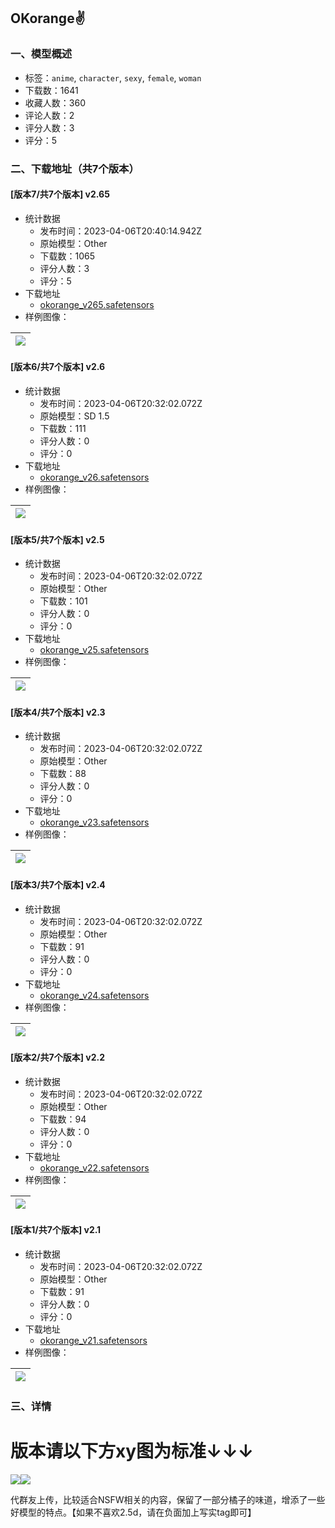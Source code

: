 ## OKorange✌
### 一、模型概述

- 标签：`anime`, `character`, `sexy`, `female`, `woman`
- 下载数：1641
- 收藏人数：360
- 评论人数：2
- 评分人数：3
- 评分：5

### 二、下载地址（共7个版本）

#### [版本7/共7个版本] v2.65

- 统计数据
  - 发布时间：2023-04-06T20:40:14.942Z
  - 原始模型：Other
  - 下载数：1065
  - 评分人数：3
  - 评分：5
- 下载地址
  - [okorange_v265.safetensors](https://civitai.com/api/download/models/38543)
- 样例图像：

| <img src="https://image.civitai.com/xG1nkqKTMzGDvpLrqFT7WA/6b0f9553-dfac-4c64-3041-35bb9278a500/width=450/426036.jpeg" /> |
| ---- |

#### [版本6/共7个版本] v2.6

- 统计数据
  - 发布时间：2023-04-06T20:32:02.072Z
  - 原始模型：SD 1.5
  - 下载数：111
  - 评分人数：0
  - 评分：0
- 下载地址
  - [okorange_v26.safetensors](https://civitai.com/api/download/models/38530)
- 样例图像：

| <img src="https://image.civitai.com/xG1nkqKTMzGDvpLrqFT7WA/b10a7d8e-f8c4-4969-c261-1bf4397fd000/width=450/426023.jpeg" /> |
| ---- |

#### [版本5/共7个版本] v2.5

- 统计数据
  - 发布时间：2023-04-06T20:32:02.072Z
  - 原始模型：Other
  - 下载数：101
  - 评分人数：0
  - 评分：0
- 下载地址
  - [okorange_v25.safetensors](https://civitai.com/api/download/models/38506)
- 样例图像：

| <img src="https://image.civitai.com/xG1nkqKTMzGDvpLrqFT7WA/5abb59ea-0e67-4366-526f-ada6ee846000/width=450/425819.jpeg" /> |
| ---- |

#### [版本4/共7个版本] v2.3

- 统计数据
  - 发布时间：2023-04-06T20:32:02.072Z
  - 原始模型：Other
  - 下载数：88
  - 评分人数：0
  - 评分：0
- 下载地址
  - [okorange_v23.safetensors](https://civitai.com/api/download/models/38488)
- 样例图像：

| <img src="https://image.civitai.com/xG1nkqKTMzGDvpLrqFT7WA/cf50a7ce-d3b7-416f-2fc9-db82796b8900/width=450/425815.jpeg" /> |
| ---- |

#### [版本3/共7个版本] v2.4

- 统计数据
  - 发布时间：2023-04-06T20:32:02.072Z
  - 原始模型：Other
  - 下载数：91
  - 评分人数：0
  - 评分：0
- 下载地址
  - [okorange_v24.safetensors](https://civitai.com/api/download/models/38494)
- 样例图像：

| <img src="https://image.civitai.com/xG1nkqKTMzGDvpLrqFT7WA/02540d33-3a5a-4d5d-1ee1-d05c2a825800/width=450/425803.jpeg" /> |
| ---- |

#### [版本2/共7个版本] v2.2

- 统计数据
  - 发布时间：2023-04-06T20:32:02.072Z
  - 原始模型：Other
  - 下载数：94
  - 评分人数：0
  - 评分：0
- 下载地址
  - [okorange_v22.safetensors](https://civitai.com/api/download/models/38466)
- 样例图像：

| <img src="https://image.civitai.com/xG1nkqKTMzGDvpLrqFT7WA/0b70153f-1642-4065-7254-be8e76303400/width=450/425816.jpeg" /> |
| ---- |

#### [版本1/共7个版本] v2.1

- 统计数据
  - 发布时间：2023-04-06T20:32:02.072Z
  - 原始模型：Other
  - 下载数：91
  - 评分人数：0
  - 评分：0
- 下载地址
  - [okorange_v21.safetensors](https://civitai.com/api/download/models/38409)
- 样例图像：

| <img src="https://image.civitai.com/xG1nkqKTMzGDvpLrqFT7WA/69f2217c-578c-48e3-81d3-973059b2eb00/width=450/425175.jpeg" /> |
| ---- |


### 三、详情
<h1><strong>版本请以下方xy图为标准↓↓↓</strong></h1><img src="https://imagecache.civitai.com/xG1nkqKTMzGDvpLrqFT7WA/ab26aa0c-fc0e-47fe-163d-658141023800/width=525/ab26aa0c-fc0e-47fe-163d-658141023800.jpeg" /><img src="https://imagecache.civitai.com/xG1nkqKTMzGDvpLrqFT7WA/b7adc1a7-96ec-4a6a-ca40-45fa697f7c00/width=525/b7adc1a7-96ec-4a6a-ca40-45fa697f7c00.jpeg" /><p>代群友上传，比较适合NSFW相关的内容，保留了一部分橘子的味道，增添了一些好模型的特点。【如果不喜欢2.5d，请在负面加上写实tag即可】</p>